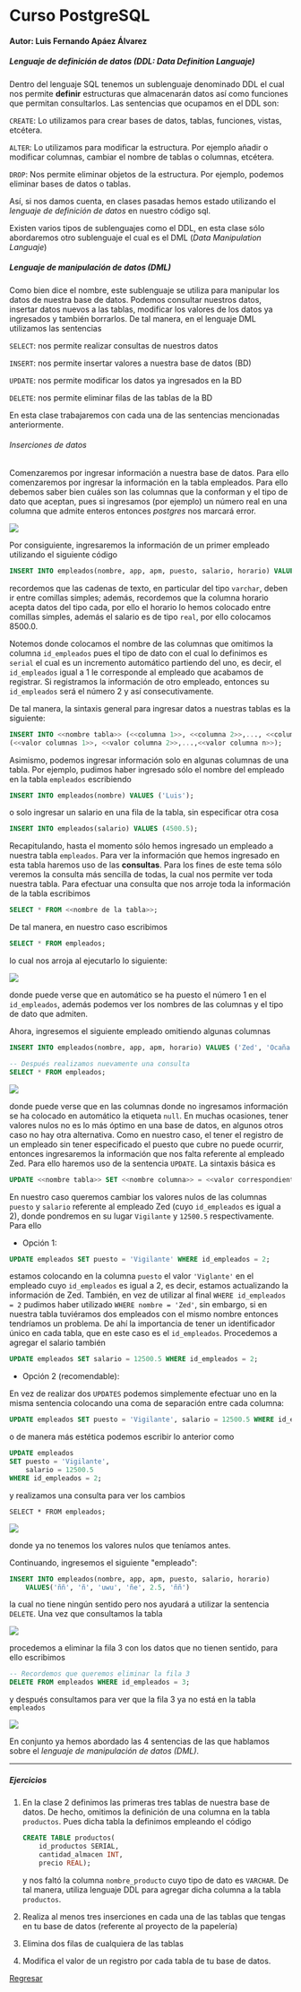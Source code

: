 # Curso PostgreSQL

#### Autor: Luis Fernando Apáez Álvarez



##### Lenguaje de definición de datos (DDL: _Data Definition Languaje_)

Dentro del lenguaje SQL tenemos un sublenguaje denominado DDL el cual nos permite **definir** estructuras que almacenarán datos así como funciones que permitan consultarlos. Las sentencias que ocupamos en el DDL son:

``CREATE``: Lo utilizamos para crear bases de datos, tablas, funciones, vistas, etcétera. 

``ALTER``: Lo utilizamos para modificar la estructura. Por ejemplo añadir o modificar columnas, cambiar el nombre de tablas o columnas, etcétera.

``DROP``: Nos permite eliminar objetos de la estructura. Por ejemplo, podemos eliminar bases de datos o tablas.

Así, si nos damos cuenta, en clases pasadas hemos estado utilizando el _lenguaje de definición de datos_ en nuestro código sql.

Existen varios tipos de sublenguajes como el DDL, en esta clase sólo abordaremos otro sublenguaje el cual es el DML (_Data Manipulation Languaje_)

##### Lenguaje de manipulación de datos (DML)

Como bien dice el nombre, este sublenguaje se utiliza para manipular los datos de nuestra base de datos. Podemos consultar nuestros datos, insertar datos nuevos a las tablas, modificar los valores de los datos ya ingresados y también borrarlos. De tal manera, en el lenguaje DML utilizamos las sentencias

``SELECT``: nos permite realizar consultas de nuestros datos

``INSERT``: nos permite insertar valores a nuestra base de datos (BD)

``UPDATE``: nos permite modificar los datos ya ingresados en la BD

``DELETE``: nos permite eliminar filas de las tablas de la BD

En esta clase trabajaremos con cada una de las sentencias mencionadas anteriormente.



###### Inserciones de datos

Comenzaremos por ingresar información a nuestra base de datos. Para ello comenzaremos por ingresar la información en la tabla empleados. Para ello debemos saber bien cuáles son las columnas que la conforman y el tipo de dato que aceptan, pues si ingresamos (por ejemplo) un número real en una columna que admite enteros entonces _postgres_ nos marcará error.

![](Clase4/Captura1.PNG)

Por consiguiente, ingresaremos la información de un primer empleado utilizando el siguiente código

```sql
INSERT INTO empleados(nombre, app, apm, puesto, salario, horario) VALUES ('Luis', 'Apáez', 'Álvarez', 'Cajero', 8500.0, '6:00-14:00'); 
```

recordemos que las cadenas de texto, en particular del tipo ``varchar``, deben ir entre comillas simples; además, recordemos que la columna horario acepta datos del tipo cada, por ello el horario lo hemos colocado entre comillas simples, además el salario es de tipo ``real``, por ello colocamos 8500.0.

Notemos donde colocamos el nombre de las columnas que omitimos la columna ``id_empleados`` pues el tipo de dato con el cual lo definimos es ``serial`` el cual es un incremento automático partiendo del uno, es decir, el ``id_empleados`` igual a 1 le corresponde al empleado que acabamos de registrar. Si registramos la información de otro empleado, entonces su ``id_empleados`` será el número 2 y así consecutivamente.

De tal manera, la sintaxis general para ingresar datos a nuestras tablas es la siguiente: 

```sql
INSERT INTO <<nombre tabla>> (<<columna 1>>, <<columna 2>>,..., <<columna n>>) VALUES
(<<valor columnas 1>>, <<valor columna 2>>,...,<<valor columna n>>);
```

Asimismo, podemos ingresar información solo en algunas columnas de una tabla. Por ejemplo, pudimos haber ingresado sólo el nombre del empleado en la tabla ``empleados`` escribiendo

```sql
INSERT INTO empleados(nombre) VALUES ('Luis'); 
```

o solo ingresar un salario en una fila de la tabla, sin especificar otra cosa

```sql
INSERT INTO empleados(salario) VALUES (4500.5); 
```

Recapitulando, hasta el momento sólo hemos ingresado un empleado a nuestra tabla ``empleados``. Para ver la información que hemos ingresado en esta tabla haremos uso de las **consultas**. Para los fines de este tema sólo veremos la consulta más sencilla de todas, la cual nos permite ver toda nuestra tabla. Para efectuar una consulta que nos arroje toda la información de la tabla escribimos

```sql
SELECT * FROM <<nombre de la tabla>>;
```

 De tal manera, en nuestro caso escribimos

```sql
SELECT * FROM empleados;
```

lo cual nos arroja al ejecutarlo lo siguiente:

![](Clase4/Captura2.PNG)

donde puede verse que en automático se ha puesto el número 1 en el ``id_empleados``, además podemos ver los nombres de las columnas y el tipo de dato que admiten. 

Ahora, ingresemos el siguiente empleado omitiendo algunas columnas

```sql
INSERT INTO empleados(nombre, app, apm, horario) VALUES ('Zed', 'Ocaña', 'López', '6:00-13:00');

-- Después realizamos nuevamente una consulta
SELECT * FROM empleados;
```

![](Clase4/Captura3.PNG)

donde puede verse que en las columnas donde no ingresamos información se ha colocado en automático la etiqueta ``null``. En muchas ocasiones, tener valores nulos no es lo más óptimo en una base de datos, en algunos otros caso no hay otra alternativa. Como en nuestro caso, el tener el registro de un empleado sin tener especificado el puesto que cubre no puede ocurrir, entonces ingresaremos la información que nos falta referente al empleado Zed. Para ello haremos uso de la sentencia ``UPDATE``. La sintaxis básica es

```sql
UPDATE <<nombre tabla>> SET <<nombre columna>> = <<valor correspondiente>> WHERE <<condición>>;
```

En nuestro caso queremos cambiar los valores nulos de las columnas ``puesto`` y ``salario`` referente al empleado Zed (cuyo ``id_empleados`` es igual a 2), donde pondremos en su lugar ``Vigilante`` y ``12500.5`` respectivamente. Para ello 

* Opción 1:

```sql
UPDATE empleados SET puesto = 'Vigilante' WHERE id_empleados = 2;
```

estamos colocando en la columna ``puesto`` el valor ``'Viglante'`` en el empleado cuyo ``id_empleados`` es igual a 2, es decir, estamos actualizando la información de Zed. También, en vez de utilizar al final ``WHERE id_empleados = 2`` pudimos haber utilizado ``WHERE nombre = 'Zed'``, sin embargo, si en nuestra tabla tuviéramos dos empleados con el mismo nombre entonces tendríamos un problema. De ahí la importancia de tener un identificador único en cada tabla, que en este caso es el ``id_empleados``. Procedemos a agregar el salario también

```sql
UPDATE empleados SET salario = 12500.5 WHERE id_empleados = 2;
```

* Opción 2 (recomendable):

En vez de realizar dos ``UPDATES`` podemos simplemente efectuar uno en la misma sentencia colocando una coma de separación entre cada columna:

```sql
UPDATE empleados SET puesto = 'Vigilante', salario = 12500.5 WHERE id_empleados = 2;
```

o de manera más estética podemos escribir lo anterior como

```sql
UPDATE empleados 
SET puesto = 'Vigilante',
	salario = 12500.5
WHERE id_empleados = 2;
```

y realizamos una consulta para ver los cambios

```
SELECT * FROM empleados;
```

![](Clase4/Captura4.PNG)

donde ya no tenemos los valores nulos que teníamos antes.

Continuando, ingresemos el siguiente "empleado":

```sql
INSERT INTO empleados(nombre, app, apm, puesto, salario, horario) 
	VALUES('ññ', 'ñ', 'uwu', 'ñe', 2.5, 'ññ')
```

la cual no tiene ningún sentido pero nos ayudará a utilizar la sentencia ``DELETE``. Una vez que consultamos la tabla

![](Clase4/Captura5.PNG)

procedemos a eliminar la fila 3 con los datos que no tienen sentido, para ello escribimos

```sql
-- Recordemos que queremos eliminar la fila 3
DELETE FROM empleados WHERE id_empleados = 3;
```

y después consultamos para ver que la fila 3 ya no está en la tabla ``empleados``

![](Clase4/Captura6.PNG)



En conjunto ya hemos abordado las 4 sentencias de las que hablamos sobre el _lenguaje de manipulación de datos (DML)_.

---

##### Ejercicios

1. En la clase 2 definimos las primeras tres tablas de nuestra base de datos. De hecho, omitimos la definición de una columna en la tabla ``productos``. Pues dicha tabla la definimos empleando el código

   ```sql
   CREATE TABLE productos(
       id_productos SERIAL,
       cantidad_almacen INT,
       precio REAL);
   ```

   y nos faltó la columna ``nombre_producto`` cuyo tipo de dato es ``VARCHAR``. De tal manera, utiliza lenguaje DDL para agregar dicha columna a la tabla ``productos``.

2.  Realiza al menos tres inserciones en cada una de las tablas que tengas en tu base de datos (referente al proyecto de la papelería)

3. Elimina dos filas de cualquiera de las tablas

4. Modifica el valor de un registro por cada tabla de tu base de datos. 


[Regresar](index.md)
